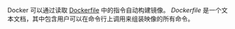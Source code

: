 Docker 可以通过读取 [Dockerfile](https://docs.docker.com/engine/reference/builder/) 中的指令自动构建镜像。 *Dockerfile* 是一个文本文档，其中包含用户可以在命令行上调用来组装映像的所有命令。